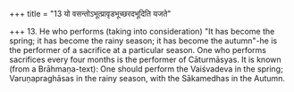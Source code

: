 +++
title = "13 यो वसन्तोऽभूत्प्रावृडभूच्छरदभूदिति यजते"

+++
13. He who performs (taking into consideration) "It has become the spring; it has become the rainy season; it has become the autumn"-he is the performer of a sacrifice at a particular season. One who performs sacrifices every four months is the performer of Cāturmāsyas. It is known (from a Brāhmaṇa-text): One should perform the Vaiśvadeva in the spring; Varuṇapraghāsas in the rainy season, with the Sākamedhas in the Autumn.
